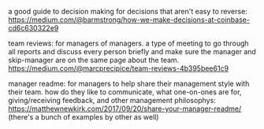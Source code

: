 a good guide to decision making for decisions that aren't easy to reverse: https://medium.com/@barmstrong/how-we-make-decisions-at-coinbase-cd6c630322e9

team reviews: for managers of managers. a type of meeting to go through all reports and discuss every person briefly and make sure the manager and skip-manager are on the same page about the team. https://medium.com/@marcprecipice/team-reviews-4b395bee61c9

manager readme: for managers to help share their management style with their team. how do they like to communicate, what one-on-ones are for, giving/receiving feedback, and other management philosophys: https://matthewnewkirk.com/2017/09/20/share-your-manager-readme/ (there's a bunch of examples by other as well)
